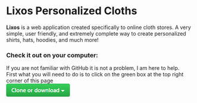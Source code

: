 # Lixos Personalized Cloths
__Lixos__ is a web application created specifically to online cloth stores. A very simple, user friendly, and extremely complete way to create personalized shirts, hats, hoodies, and much more!  

### Check it out on your computer:
If you are not familiar with GitHub it is not a problem, I am here to help.  
First what you will need to do is to click on the green box at the top right corner of this page   
                                                                                                   ![_Clone or Download_](setup/CloneDownload.png)
